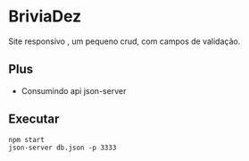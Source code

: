 #  BriviaDez

Site responsivo ,  um pequeno crud, com campos de validação.
## Plus
* Consumindo api json-server 
## Executar

    npm start
    json-server db.json -p 3333